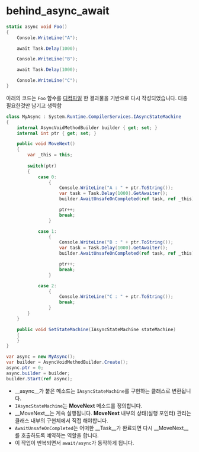 behind_async_await
====

```cs
static async void Foo()
{
    Console.WriteLine("A");

    await Task.Delay(1000);

    Console.WriteLine("B");

    await Task.Delay(1000);

    Console.WriteLine("C");
}
```

아래의 코드는 `Foo` 함수를 [디컴파일](https://github.com/pjc0247/behind_async_await/blob/master/decompiled.il) 한 결과물을 기반으로 다시 작성되었습니다. 대충 필요한것만 남기고 생략함
```cs
class MyAsync : System.Runtime.CompilerServices.IAsyncStateMachine
{
    internal AsyncVoidMethodBuilder builder { get; set; }
    internal int ptr { get; set; }

    public void MoveNext()
    {
        var _this = this;
        
        switch(ptr)
        {
            case 0:
                {
                    Console.WriteLine("A : " + ptr.ToString());
                    var task = Task.Delay(1000).GetAwaiter();
                    builder.AwaitUnsafeOnCompleted(ref task, ref _this);

                    ptr++;
                    break;
                }

            case 1:
                {
                    Console.WriteLine("B : " + ptr.ToString());
                    var task = Task.Delay(1000).GetAwaiter();
                    builder.AwaitUnsafeOnCompleted(ref task, ref _this);

                    ptr++;
                    break;
                }

            case 2:
                {
                    Console.WriteLine("C : " + ptr.ToString());
                    break;
                }
        }
    }

    public void SetStateMachine(IAsyncStateMachine stateMachine)
    {
    }
}

var async = new MyAsync();
var builder = AsyncVoidMethodBuilder.Create();
async.ptr = 0;
async.builder = builder;
builder.Start(ref async);
```

* __async__가 붙은 메소드는 `IAsyncStateMachine`를 구현하는 클래스로 변환됩니다.
* `IAsyncStateMachine`는 __MoveNext__ 메소드를 정의합니다.
* __MoveNext__는 계속 실행됩니다. __MoveNext__ 내부의 상태(실행 포인터) 관리는 클래스 내부의 구현체에서 직접 해야합니다.
* `AwaitUnsafeOnCompleted`는 어떠한 __Task__가 완료되면 다시 __MoveNext__를 호출하도록 예약하는 역할을 합니다.
* 이 작업이 반복되면서 `await/async`가 동작하게 됩니다.
